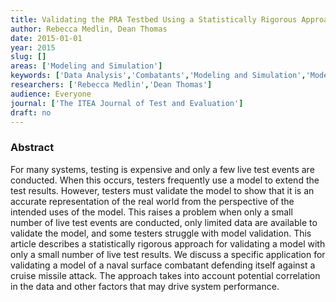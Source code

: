```yaml
---
title: Validating the PRA Testbed Using a Statistically Rigorous Approach
author: Rebecca Medlin, Dean Thomas
date: 2015-01-01
year: 2015
slug: []
areas: ['Modeling and Simulation']
keywords: ['Data Analysis','Combatants','Modeling and Simulation','Model Validation','Probability of Raid Annihilation']
researchers: ['Rebecca Medlin','Dean Thomas']
audience: Everyone
journal: ['The ITEA Journal of Test and Evaluation']
draft: no
---
```




### Abstract

For many systems, testing is expensive and only a few live test events are conducted. When this occurs, testers frequently use a model to extend the test results. However, testers must validate the model to show that it is an accurate representation of the real world from the perspective of the intended uses of the model. This raises a problem  when only a small number of live test events are conducted, only limited data are available to validate the model, and some testers struggle with model validation. This article describes a statistically rigorous approach for validating a model with only a small number of live test results. We discuss a specific application for validating a model of a naval surface combatant defending itself against a cruise missile attack. The approach takes into account potential correlation in the data and other factors that may drive system performance.






